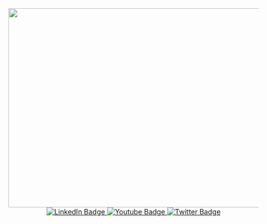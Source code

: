 <div id="header" align="center">
  <img src="https://media3.giphy.com/media/hpXdHPfFI5wTABdDx9/giphy.gif?cid=ecf05e47farpvndwrrm7ljlktpijgrvzmmznexsv2bkrj9v2&rid=giphy.gif&ct=g" width="600" height="400
  "/>
</div>
<div id="badges"  align="center">
   <a href="www.linkedin.com/in/sakina-mammadzade-a770a2239">
    <img src="https://img.shields.io/badge/LinkedIn-blue?style=for-the-badge&logo=linkedin&logoColor=white" alt="LinkedIn Badge"/>
  </a>
  <a href="your-youtube-URL">
    <img src="https://img.shields.io/badge/YouTube-red?style=for-the-badge&logo=youtube&logoColor=white" alt="Youtube Badge"/>
  </a>
  <a href="your-twitter-URL">
    <img src="https://img.shields.io/badge/Twitter-blue?style=for-the-badge&logo=twitter&logoColor=white" alt="Twitter Badge"/>
  </a>
</div>
